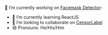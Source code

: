 
🔭 I’m currently working on [Facemask Detector](https://github.com/AkhilGKrishnan/Face-Mask-Detector)-
- 🌱 I’m currently learning ReactJS
- 👯 I’m looking to collaborate on [CensorLabel](https://github.com/AkhilGKrishnan/CensorLabel)
- 😄 Pronouns: He/His/Him


